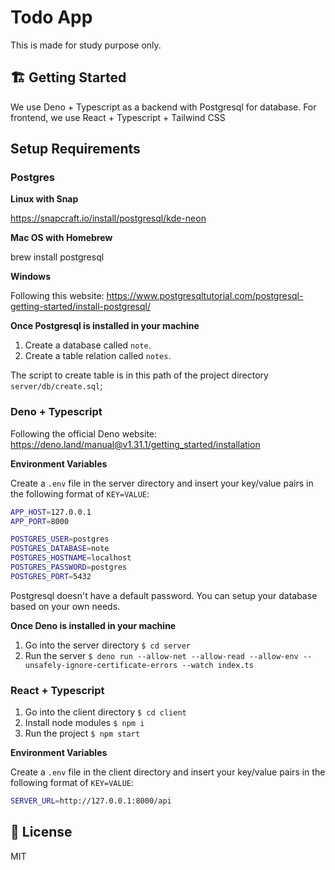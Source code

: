 # Todo App

This is made for study purpose only.

## 🏗 Getting Started

We use Deno + Typescript as a backend with Postgresql for database. For frontend, we use React + Typescript + Tailwind CSS

## Setup Requirements

### Postgres

<b>Linux with Snap</b>

https://snapcraft.io/install/postgresql/kde-neon

<b>Mac OS with Homebrew</b>

brew install postgresql

<b>Windows</b>

Following this website: https://www.postgresqltutorial.com/postgresql-getting-started/install-postgresql/

<b>Once Postgresql is installed in your machine</b>

1. Create a database called `note`.
2. Create a table relation called `notes`.

The script to create table is in this path of the project directory `server/db/create.sql`;

### Deno + Typescript

Following the official Deno website: https://deno.land/manual@v1.31.1/getting_started/installation

<b>Environment Variables</b>

Create a `.env` file in the server directory and insert
your key/value pairs in the following format of `KEY=VALUE`:

```sh
APP_HOST=127.0.0.1
APP_PORT=8000

POSTGRES_USER=postgres
POSTGRES_DATABASE=note
POSTGRES_HOSTNAME=localhost
POSTGRES_PASSWORD=postgres
POSTGRES_PORT=5432
```
Postgresql doesn't have a default password. You can setup your database based on your own needs.

<b>Once Deno is installed in your machine</b>

1. Go into the server directory `$ cd server`
2. Run the server `$ deno run --allow-net --allow-read --allow-env --unsafely-ignore-certificate-errors --watch index.ts`

### React + Typescript

1. Go into the client directory `$ cd client`
2. Install node modules `$ npm i`
3. Run the project `$ npm start`

<b>Environment Variables</b>

Create a `.env` file in the client directory and insert
your key/value pairs in the following format of `KEY=VALUE`:

```sh
SERVER_URL=http://127.0.0.1:8000/api
```

## 📝 License

MIT
